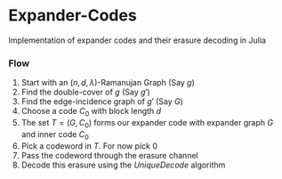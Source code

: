 # Expander-Codes
Implementation of expander codes and their erasure decoding in Julia

### Flow

1. Start with an ($n,d,\lambda$)-Ramanujan Graph (Say $g$)
2. Find the double-cover of $g$ (Say $g'$)
3. Find the edge-incidence graph of $g'$ (Say $G$)
4. Choose a code $C_0$ with block length $d$
5. The set $T = (G, C_0)$ forms our expander code with expander graph $G$ and inner code $C_0$
6. Pick a codeword in $T$. For now pick $0$
7. Pass the codeword through the erasure channel
8. Decode this erasure using the $UniqueDecode$ algorithm
